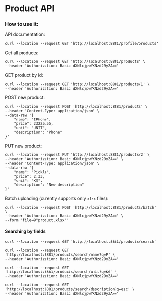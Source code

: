 # Product API

### How to use it:

API documentation:

```shell
curl --location --request GET 'http://localhost:8881/profile/products'
```

Get all products:

```shell
curl --location --request GET 'http://localhost:8881/products' \
--header 'Authorization: Basic dXNlcjpwYXNzd29yZA=='
```

GET product by id:

```shell
curl --location --request GET 'http://localhost:8881/products/1' \
--header 'Authorization: Basic dXNlcjpwYXNzd29yZA=='
```

POST new product:

```shell
curl --location --request POST 'http://localhost:8881/products' \
--header 'Content-Type: application/json' \
--data-raw '{
    "name": "IPhone",
    "price": 23225.55,
    "unit": "UNIT",
    "description": "Phone"
}'
```

PUT new product:

```shell
curl --location --request PUT 'http://localhost:8881/products/2' \
--header 'Authorization: Basic dXNlcjpwYXNzd29yZA==' \
--header 'Content-Type: application/json' \
--data-raw '{
    "name": "Pickle",
    "price": 2.33,
    "unit": "KG",
    "description": "New description"
}'
```

Batch uploading (curently supports only `xlsx` files):

```shell
curl --location --request POST 'http://localhost:8881/products/batch' \
--header 'Authorization: Basic dXNlcjpwYXNzd29yZA==' \
--form 'file=@"product.xlsx"'
```

#### Searching by fields:

```shell
curl --location --request GET 'http://localhost:8881/products/search'

curl --location --request GET 'http://localhost:8881/products/search/name?q=P' \
--header 'Authorization: Basic dXNlcjpwYXNzd29yZA=='

curl --location --request GET 'http://localhost:8881/products/search/unit?q=KG' \
--header 'Authorization: Basic dXNlcjpwYXNzd29yZA=='

curl --location --request GET 'http://localhost:8881/products/search/description?q=esc' \
--header 'Authorization: Basic dXNlcjpwYXNzd29yZA=='
```

